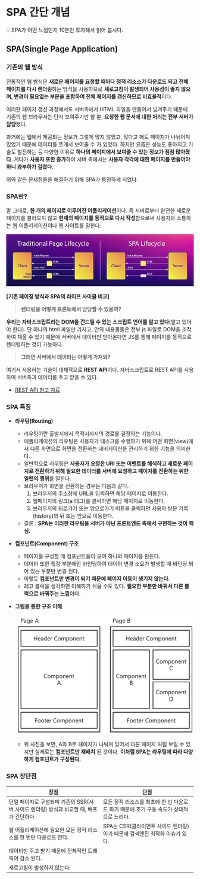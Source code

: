 # SPA 간단 개념

<aside>
💡 SPA가 어떤 느낌인지 10분만 투자해서 읽어 봅시다.

</aside>

## SPA(Single Page Application)

### 기존의 웹 방식

 

전통적인 웹 방식은 **새로운 페이지를 요청할 때마다 정적 리소스가 다운로드 되고 전체 페이지를 다시 렌더링**하는 방식을 사용하므로 **새로고침이 발생되어 사용성이 좋지 않으며, 변경이 필요없는 부분을 포함하여 전체 페이지를 갱신하므로 비효율적**이다.

 이러한 페이지 갱신 과정에서도 서버측에서 HTML 파일을 만들어서 넘겨주기 때문에 기존의 웹 브라우저는 단지 보여주기만 할 뿐, **요청한 웹 문서에 대한 처리는 전부 서버가 담당**했다. 

 과거에는 웹에서 제공되는 정보가 그렇게 많지 않았고, 많다고 해도 페이지가 나뉘어져 있었기 때문에 데이터를 쪼개서 보여줄 수 가 있었다. 하지만 요즘은 성능도 좋아지고 기술도 발전하는 등 다양한 이유로 **하나의 페이지에서 보여줄 수 있는 정보가 점점 많아졌다**. 게다가 **사용자 또한 증가**하여 서버 측에서는 **사용자 각각에 대한 페이지를 만들어야 하니 과부하가 걸렸다**. 

위와 같은 문제점들을 해결하기 위해 SPA가 등장하게 되었다. 

### SPA란?

 말 그대로, **한 개의 페이지로 이루어진 어플리케이션**이다. 즉 서버로부터 완전한 새로운 페이지를 불러오지 않고 **현재의 페이지를 동적으로 다시 작성**함으로써 사용자와 소통하는 웹 어플리케이션이나 웹 사이트를 말한다. 

![Untitled](./Untitled.png)

**[기존 페이징 방식과 SPA의 라이프 사이클 비교]**

> **렌더링을 어떻게 프론트에서 담당할 수 있을까?**
> 

 **우리는 자바스크립트라는 DOM을 건드릴 수 있는 스크립트 언어를 알고 있다**(알고 있어야 한다). 단 하나의 html 파일만 가지고, 안의 내용물들은 전부 js 파일로 DOM을 조작하여 채울 수 있기 때문에  서버에서 데이터만 받아온다면 JS를 통해 페이지를 동적으로 렌더링하는 것이 가능하다.

> **그러면 서버에서 데이터는 어떻게 가져와?**
> 

 여기서 사용하는 기술이 대체적으로 **REST API**이다. 자바스크립트로 REST API를 사용하여 서버측과 데이터를 주고 받을 수 있다.

- [REST API 참고 자료](https://meetup.nhncloud.com/posts/92)
    

### SPA 특징

- **라우팅(Routing)**
    - 라우팅이란 출발지에서 목적지까지의 경로를 결정하는 기능이다.
    - 애플리케이션의 라우팅은 사용자가 태스크를 수행하기 위해 어떤 화면(view)에서 다른 화면으로 화면을 전환하는 내비게이션을 관리하기 위한 기능을 의미한다.
    - 일반적으로 라우팅은 **사용자가 요청한 URI 또는 이벤트를 해석하고 새로운 페이지로 전환하기 위해 필요한 데이터를 서버에 요청하고 페이지를 전환하는 위한 일련의 행위**를 말한다.
    - 브라우저가 화면을 전환하는 경우는 다음과 같다.
        1. 브라우저의 주소창에 URL을 입력하면 해당 페이지로 이동한다.
        2. 웹페이지의 링크(a 태그)를 클릭하면 해당 페이지로 이동한다.
        3. 브라우저의 뒤로가기 또는 앞으로가기 버튼을 클릭하면 사용자 방문 기록(history)의 뒤 또는 앞으로 이동한다.
    - 결론 : **SPA는 이러한 라우팅을 서버가 아닌 프론트엔드 측에서 구현하는 것이 핵심.**
- **컴포넌트(Component) 구조**
    - 페이지를 구성할 때 컴포넌트들이 모여 하나의 페이지를 만든다.
    - 데이터 또한 특정 부분에만 바인딩하여 데이터 변경 소요가 발생할 때 바인딩 되어 있는 부분만 변경 된다.
    - 이렇듯 **컴포넌트만 변경이 되기 때문에 페이지 이동이 생기지 않는다**.
    - 레고 블럭을 생각하면 이해하기 쉬울 수도 있다. **필요한 부분만 바꿔서 다른 블럭으로 바꿔주는 느낌**이다.
- **그림을 통한 구조 이해**
    
    ![Untitled](Untitled1.png)
    
    - 위 사진을 보면, A와 B로 페이지가 나눠져 있어서 다른 페이지 처럼 보일 수 있지만 실제로는 **컴포넌트만 재배치** 된 것이다. **이처럼 SPA는 라우팅에 따라 다양하게 컴포넌트가 구성된다.**

### SPA 장단점

| 장점 | 단점 |
| --- | --- |
| 단일 페이지로 구성되며 기존의 SSR(서버 사이드 렌더링) 방식과 비교할 때, 배포가 간단하다. | 모든 정적 리소스를 최초에 한 번 다운로드 하기 때문에 초기 구동 속도가 상대적으로 느리다. |
| 웹 어플리케이션에 필요한 모든 정적 리소스를 한 번만 다운로드 한다. | SPA는 CSR(클라이언트 사이드 렌더링)이기 때문에 검색엔진 최적화 이슈가 있다. |
| 데이터만 주고 받기 때문에 전체적인 트래픽이 감소 된다. |  |
| 새로고침이 발생하지 않는다. |  |